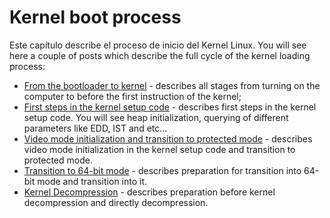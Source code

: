 # Kernel boot process

Este capítulo describe el proceso de inicio del Kernel Linux. You will see here a
couple of posts which describe the full cycle of the kernel loading process:

* [From the bootloader to kernel](http://0xax.gitbooks.io/linux-insides/content/Booting/linux-bootstrap-1.html) - describes all stages from turning on the computer to before the first instruction of the kernel;
* [First steps in the kernel setup code](http://0xax.gitbooks.io/linux-insides/content/Booting/linux-bootstrap-2.html) - describes first steps in the kernel setup code. You will see heap initialization, querying of different parameters like EDD, IST and etc...
* [Video mode initialization and transition to protected mode](http://0xax.gitbooks.io/linux-insides/content/Booting/linux-bootstrap-3.html) - describes video mode initialization in the kernel setup code and transition to protected mode.
* [Transition to 64-bit mode](http://0xax.gitbooks.io/linux-insides/content/Booting/linux-bootstrap-4.html) - describes preparation for transition into 64-bit mode and transition into it.
* [Kernel Decompression](http://0xax.gitbooks.io/linux-insides/content/Booting/linux-bootstrap-5.html) - describes preparation before kernel decompression and directly decompression.
